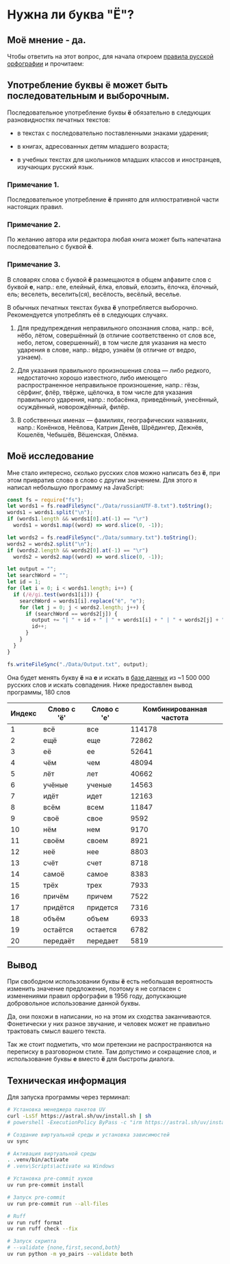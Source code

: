 # Нужна ли буква "Ё"?
## Моё мнение - да.

Чтобы ответить на этот вопрос, для начала откроем [правила русской орфографии](http://orthographia.ru/orfografia.php?sid=11) и прочитаем:

## Употребление буквы ё может быть последовательным и выборочным.

Последовательное употребление буквы **ё** обязательно в следующих разновидностях печатных текстов:

  - в текстах с последовательно поставленными знаками ударения;

  - в книгах, адресованных детям младшего возраста;

  - в учебных текстах для школьников младших классов и иностранцев, изучающих русский язык.

### Примечание 1.
Последовательное употребление **ё** принято для иллюстративной части настоящих правил.

### Примечание 2.
По желанию автора или редактора любая книга может быть напечатана последовательно с буквой **ё**.

### Примечание 3.
В словарях слова с буквой **ё** размещаются в общем алфавите слов с буквой **е**, напр.: еле, елейный, ёлка, еловый, елозить, ёлочка, ёлочный, ель; веселеть, веселить(ся), весёлость, весёлый, веселье.

В обычных печатных текстах буква **ё** употребляется выборочно. Рекомендуется употреблять её в следующих случаях.
  1. Для предупреждения неправильного опознания слова, напр.: всё, нёбо, лётом, совершённый (в отличие соответственно от слов все, небо, летом, совершенный), в том числе для указания на место ударения в слове, напр.: вёдро, узнаём (в отличие от ведро, узнаем).

  2. Для указания правильного произношения слова — либо редкого, недостаточно хорошо известного, либо имеющего распространенное неправильное произношение, напр.: гёзы, сёрфинг, флёр, твёрже, щёлочка, в том числе для указания правильного ударения, напр.: побасёнка, приведённый, унесённый, осуждённый, новорождённый, филёр.

  3. В собственных именах — фамилиях, географических названиях, напр.: Конёнков, Неёлова, Катрин Денёв, Шрёдингер, Дежнёв, Кошелёв, Чебышёв, Вёшенская, Олёкма.

## Моё исследование
Мне стало интересно, сколько русских слов можно написать без **ё**, при этом привратив слово в слово с другим значением. Для этого я написал небольшую программу на JavaScript:

```js
const fs = require("fs");
let words1 = fs.readFileSync("./Data/russianUTF-8.txt").toString();
words1 = words1.split("\n");
if (words1.length && words1[0].at(-1) == "\r")
  words1 = words1.map((word) => word.slice(0, -1));

let words2 = fs.readFileSync("./Data/summary.txt").toString();
words2 = words2.split("\n");
if (words2.length && words2[0].at(-1) == "\r")
  words2 = words2.map((word) => word.slice(0, -1));

let output = "";
let searchWord = "";
let id = 1;
for (let i = 0; i < words1.length; i++) {
  if (/ё/gi.test(words1[i])) {
    searchWord = words1[i].replace("ё", "е");
    for (let j = 0; j < words2.length; j++) {
      if (searchWord == words2[j]) {
        output += "| " + id + " | " + words1[i] + " | " + words2[j] + " |\n";
        id++;
      }
    }
  }
}

fs.writeFileSync("./Data/Output.txt", output);
```
Она будет менять букву **ё** на **е** и искать в [базе данных](https://github.com/LussRus/Rus_words) из ~1 500 000 русских слов и искать совпадения. Ниже предоставлен вывод программы, 180 слов

<!-- results table start -->
| Индекс | Слово с 'ё' | Слово с 'е' | Комбинированная частота |
|-|-|-|-|
| 1 | всё | все | 114178 |
| 2 | ещё | еще | 72862 |
| 3 | её | ее | 52641 |
| 4 | чём | чем | 48094 |
| 5 | лёт | лет | 40662 |
| 6 | учёные | ученые | 14563 |
| 7 | идёт | идет | 12163 |
| 8 | всём | всем | 11847 |
| 9 | своё | свое | 9592 |
| 10 | нём | нем | 9170 |
| 11 | своём | своем | 8921 |
| 12 | неё | нее | 8803 |
| 13 | счёт | счет | 8718 |
| 14 | самоё | самое | 8383 |
| 15 | трёх | трех | 7933 |
| 16 | причём | причем | 7522 |
| 17 | придётся | придется | 7316 |
| 18 | объём | объем | 6933 |
| 19 | остаётся | остается | 6782 |
| 20 | передаёт | передает | 5819 |
<!-- results table end -->

## Вывод

При свободном использовании буквы **ё** есть небольшая вероятность изменить значение предложения, поэтому я не согласен с изменениями правил орфографии в 1956 году, допускающие добровольное использование данной буквы.

Да, они похожи в написании, но на этом их сходства заканчиваются. Фонетически у них разное звучание, и человек может не правильно трактовать смысл вашего текста.

Так же стоит подметить, что мои претензии не распространяются на переписку в разговорном стиле. Там допустимо и сокращение слов, и использование буквы **е** вместо **ё** для быстроты диалога.

## Техническая информация
Для запуска программы через терминал:

```bash
# Установка менеджера пакетов UV
curl -LsSf https://astral.sh/uv/install.sh | sh
# powershell -ExecutionPolicy ByPass -c "irm https://astral.sh/uv/install.ps1 | iex" на Windows

# Создание виртуальной среды и установка зависимостей
uv sync

# Активация виртуальной среды
. .venv/bin/activate
# .venv\Scripts\activate на Windows

# Установка pre-commit хуков
uv run pre-commit install

# Запуск pre-commit
uv run pre-commit run --all-files

# Ruff
uv run ruff format
uv run ruff check --fix

# Запуск скрипта
# --validate {none,first,second,both}
uv run python -m yo_pairs --validate both
```
